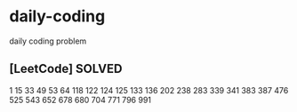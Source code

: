 # daily-coding
daily coding problem

## [LeetCode] SOLVED
1 15 33 49 53 64 118 122 124 125 133 136 202 238 283 339 341 383 387 476 525 543 652 678 680 704 771 796 991